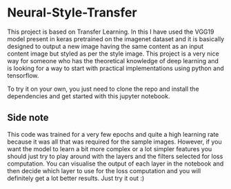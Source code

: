 # Neural-Style-Transfer

This project is based on Transfer Learning. In this I have used the VGG19 model present in keras pretrained on the imagenet dataset
and it is basically designed to output a new image having the same content as an input content image but styled as per the style image.
This project is a very nice way for someone who has the theoretical knowledge of deep learning and is looking for a way to start with practical implementations using python and tensorflow.

To try it on your own, you just need to clone the repo and install the dependencies and get started with this jupyter notebook.

## Side note

This code was trained for a very few epochs and quite a high learning rate because it was all that was required for the sample images.
However, if you want the model to learn a bit more complex or a lot simpler features you should just try to play around with the 
layers and the filters selected for loss computation. You can visualise the output of each layer in the notebook and then decide which layer to use for the loss computation and you will definitely get a lot better results. Just try it out :)
